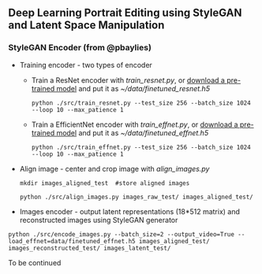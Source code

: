## Deep Learning Portrait Editing using StyleGAN and Latent Space Manipulation


### StyleGAN Encoder (from @pbaylies)

* Training encoder - two types of encoder
    * Train a ResNet encoder with *train_resnet.py*, or [download a pre-trained model](https://drive.google.com/open?id=1tZLucJ1pZ8GA9JTRwF9d-Thr0zhR-i6l) and put it as *~/data/finetuned_resnet.h5*
      ```
      python ./src/train_resnet.py --test_size 256 --batch_size 1024 --loop 10 --max_patience 1
      ```
    
    * Train a EfficientNet encoder with *train_effnet.py*, or [download a pre-trained model](https://drive.google.com/open?id=1LFTlv0RFo2zXz2GKVEYZDBRL7wFIj5Cc) and put it as *~/data/finetuned_effnet.h5*
      ```
      python ./src/train_effnet.py --test_size 256 --batch_size 1024 --loop 10 --max_patience 1
      ```

* Align image - center and crop image with *align_images.py*
    ```
    mkdir images_aligned_test  #store aligned images

    python ./src/align_images.py images_raw_test/ images_aligned_test/
    ```



* Images encoder - output latent representations (18*512 matrix)  and reconstructed images using StyleGAN generator 
```
python ./src/encode_images.py --batch_size=2 --output_video=True --load_effnet=data/finetuned_effnet.h5 images_aligned_test/ images_reconstructed_test/ images_latent_test/
```

To be continued

